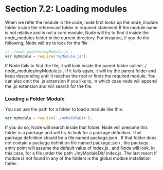 # Section 7.2: Loading modules

When we refer the module in the code, node first looks up the node_module folder 
inside the referenced folder in required statement If the module name is not relative 
and is not a core module, Node will try to find it inside the node_modules folder in 
the current directory. For instance, if you do the following, Node will try to look 
for the file
```js
// ./node_modules/myModule.js :
var myModule = require('myModule.js');
```
If Node fails to find the file, it will look inside the parent folder called ../
node_modules/myModule.js . If it fails again, it will try the parent folder and keep 
descending until it reaches the root or finds the required module. You can also omit 
the .js extension if you like to, in which case node will append the .js extension and 
will search for the file.

### Loading a Folder Module

You can use the path for a folder to load a module like this:
```js
var myModule = require('./myModuleDir');
```

If you do so, Node will search inside that folder. Node will presume this folder is a 
package and will try to look for a package definition. That package definition should 
be a file named package.json . If that folder does not contain a package definition 
file named package.json , the package entry point will assume the default value of 
index.js , and Node will look, in this case, for a file under the path ./myModuleDir/
index.js. The last resort if module is not found in any of the folders is the global 
module installation folder.